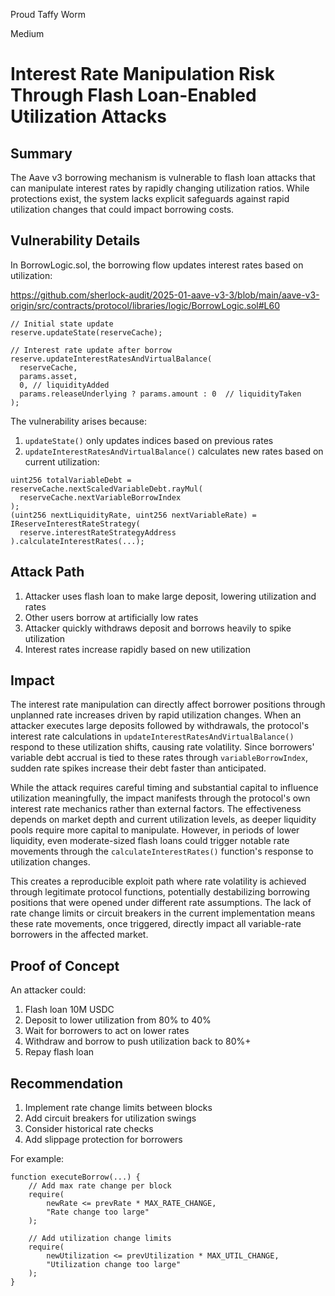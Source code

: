 Proud Taffy Worm

Medium

# Interest Rate Manipulation Risk Through Flash Loan-Enabled Utilization Attacks

## Summary
The Aave v3 borrowing mechanism is vulnerable to flash loan attacks that can manipulate interest rates by rapidly changing utilization ratios. While protections exist, the system lacks explicit safeguards against rapid utilization changes that could impact borrowing costs.

## Vulnerability Details
In BorrowLogic.sol, the borrowing flow updates interest rates based on utilization:

https://github.com/sherlock-audit/2025-01-aave-v3-3/blob/main/aave-v3-origin/src/contracts/protocol/libraries/logic/BorrowLogic.sol#L60

```solidity
// Initial state update
reserve.updateState(reserveCache);

// Interest rate update after borrow
reserve.updateInterestRatesAndVirtualBalance(
  reserveCache,
  params.asset,
  0, // liquidityAdded 
  params.releaseUnderlying ? params.amount : 0  // liquidityTaken
);
```

The vulnerability arises because:

1. `updateState()` only updates indices based on previous rates
2. `updateInterestRatesAndVirtualBalance()` calculates new rates based on current utilization:
```solidity
uint256 totalVariableDebt = reserveCache.nextScaledVariableDebt.rayMul(
  reserveCache.nextVariableBorrowIndex
);
(uint256 nextLiquidityRate, uint256 nextVariableRate) = IReserveInterestRateStrategy(
  reserve.interestRateStrategyAddress
).calculateInterestRates(...);
```

## Attack Path
1. Attacker uses flash loan to make large deposit, lowering utilization and rates
2. Other users borrow at artificially low rates 
3. Attacker quickly withdraws deposit and borrows heavily to spike utilization
4. Interest rates increase rapidly based on new utilization

## Impact

The interest rate manipulation can directly affect borrower positions through unplanned rate increases driven by rapid utilization changes. When an attacker executes large deposits followed by withdrawals, the protocol's interest rate calculations in `updateInterestRatesAndVirtualBalance()` respond to these utilization shifts, causing rate volatility. Since borrowers' variable debt accrual is tied to these rates through `variableBorrowIndex`, sudden rate spikes increase their debt faster than anticipated.

While the attack requires careful timing and substantial capital to influence utilization meaningfully, the impact manifests through the protocol's own interest rate mechanics rather than external factors. The effectiveness depends on market depth and current utilization levels, as deeper liquidity pools require more capital to manipulate. However, in periods of lower liquidity, even moderate-sized flash loans could trigger notable rate movements through the `calculateInterestRates()` function's response to utilization changes.

This creates a reproducible exploit path where rate volatility is achieved through legitimate protocol functions, potentially destabilizing borrowing positions that were opened under different rate assumptions. The lack of rate change limits or circuit breakers in the current implementation means these rate movements, once triggered, directly impact all variable-rate borrowers in the affected market.

## Proof of Concept
An attacker could:
1. Flash loan 10M USDC
2. Deposit to lower utilization from 80% to 40%
3. Wait for borrowers to act on lower rates
4. Withdraw and borrow to push utilization back to 80%+
5. Repay flash loan

## Recommendation
1. Implement rate change limits between blocks
2. Add circuit breakers for utilization swings
3. Consider historical rate checks
4. Add slippage protection for borrowers

For example:
```solidity
function executeBorrow(...) {
    // Add max rate change per block
    require(
        newRate <= prevRate * MAX_RATE_CHANGE,
        "Rate change too large"
    );
    
    // Add utilization change limits
    require(
        newUtilization <= prevUtilization * MAX_UTIL_CHANGE,
        "Utilization change too large"
    );
}
```